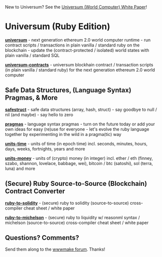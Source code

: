 New to Universum? See the [Universum (World Computer) White Paper](https://github.com/s6ruby/universum/blob/master/WHITEPAPER.md)!




# Universum (Ruby Edition)


[**universum**](universum) - next generation ethereum 2.0 world computer runtime - run contract scripts / transactions in plain vanilla / standard ruby on the blockchain - update the (contract-protected / isolated) world states with plain vanilla / standard SQL


[**universum-contracts**](universum-contracts) - universum blockhain contract / transaction scripts (in plain vanilla / standard ruby) for the next generation ethereum 2.0 world computer


##  Safe Data Structures, (Language Syntax) Pragmas, & More

[**safestruct**](safestruct) - safe data structures (array, hash, struct) - say goodbye to null / nil (and maybe) - say hello to zero

[**pragmas**](pragmas)  - language syntax pragmas - turn on the future today or add your own ideas for easy (re)use for everyone - let's evolve the ruby language together by experimenting in the wild in a pragma(tic) way

[**units-time**](units-time)  - units of time (in epoch time) incl. seconds, minutes, hours, days, weeks, fortnights, years and more

[**units-money**](units-money) - units of (crypto) money (in integer) incl. ether / eth (finney, szabo, shannon, lovelace, babbage, wei), bitcoin / btc (satoshi), sol (terra, luna) and more




## (Secure) Ruby Source-to-Source (Blockchain) Contract Converter


[**ruby-to-solidity**](ruby-to-solidity) - (secure) ruby to solidity (source-to-source) cross-compiler cheat sheet / white paper

[**ruby-to-michelson**](ruby-to-michelson) - (secure) ruby to liquidity w/ reasonml syntax / michelson (source-to-source) cross-compiler cheat sheet / white paper






## Questions? Comments?

Send them along to the [wwwmake forum](http://groups.google.com/group/wwwmake).
Thanks!

